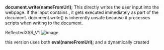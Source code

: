 **document.write(nameFromUrl);**
This directly writes the user input into the webpage.
If the input contains <script>alert(1)</script>, it gets executed immediately as part of the document.
document.write() is inherently unsafe because it processes scripts when writing to the document.

ReflectedXSS_V1 
![image](https://github.com/user-attachments/assets/6fdc721d-8830-402d-8380-be85ce7e4d2d)



this version uses both **eval(nameFromUrl);**
and a dynamically created <script> tag to execute any JavaScript passed via the name parameter in the URL. Test it with:

yourpage.html?name=alert(1)
ReflectedXSS_V2
![image](https://github.com/user-attachments/assets/18ef28ba-6e62-4a7a-9265-41ab8046addf)

